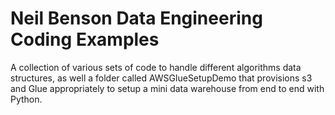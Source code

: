 # Neil Benson Data Engineering Coding Examples  
A collection of various sets of code to handle different algorithms data structures, as well a folder called AWSGlueSetupDemo that provisions s3 and Glue appropriately to setup a mini data warehouse from end to end with Python.
